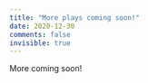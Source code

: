 ```yaml
---
title: "More plays coming soon!"
date: 2020-12-30
comments: false
invisible: true
---
```


More coming soon!